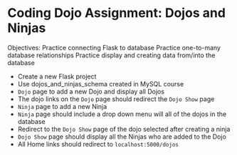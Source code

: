 # Coding Dojo Assignment: Dojos and Ninjas
Objectives:
Practice connecting Flask to database
Practice one-to-many database relationships
Practice display and creating data from/into the database

- Create a new Flask project
- Use dojos_and_ninjas_schema created in MySQL course
- `Dojo` page to add a new Dojo and display all Dojos
- The dojo links on the `Dojo` page should redirect the `Dojo Show` page
- `Ninja` page to add a new Ninja
- `Ninja` page should include a drop down menu will all of the dojos in the database
- Redirect to the `Dojo Show` page of the dojo selected after creating a ninja
- `Dojo Show` page should display all the Ninjas who are added to the Dojo
- All Home links should redirect to `localhost:5000/dojos`